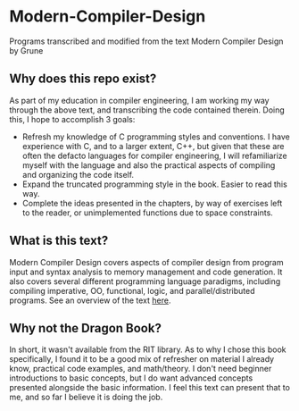 # Modern-Compiler-Design
Programs transcribed and modified from the text Modern Compiler Design by Grune

## Why does this repo exist?
As part of my education in compiler engineering, I am working my way through the above text, and transcribing the code contained therein. Doing this, I hope to accomplish 3 goals:
* Refresh my knowledge of C programming styles and conventions. I have experience with C, and to a larger extent, C++, but given that these are often the defacto languages for compiler engineering, I will refamiliarize myself with the language and also the practical aspects of compiling and organizing the code itself.
* Expand the truncated programming style in the book. Easier to read this way.
* Complete the ideas presented in the chapters, by way of exercises left to the reader, or unimplemented functions due to space constraints.

## What is this text?
Modern Compiler Design covers aspects of compiler design from program input and syntax analysis to memory management and code generation. It also covers several different programming language paradigms, including compiling imperative, OO, functional, logic, and parallel/distributed programs.
See an overview of the text [here](https://dickgrune.com/Books/MCD_1st_Edition/).

## Why not the Dragon Book?
In short, it wasn't available from the RIT library. As to why I chose this book specifically, I found it to be a good mix of refresher on material I already know, practical code examples, and math/theory. I don't need beginner introductions to basic concepts, but I do want advanced concepts presented alongside the basic information. I feel this text can present that to me, and so far I believe it is doing the job.

